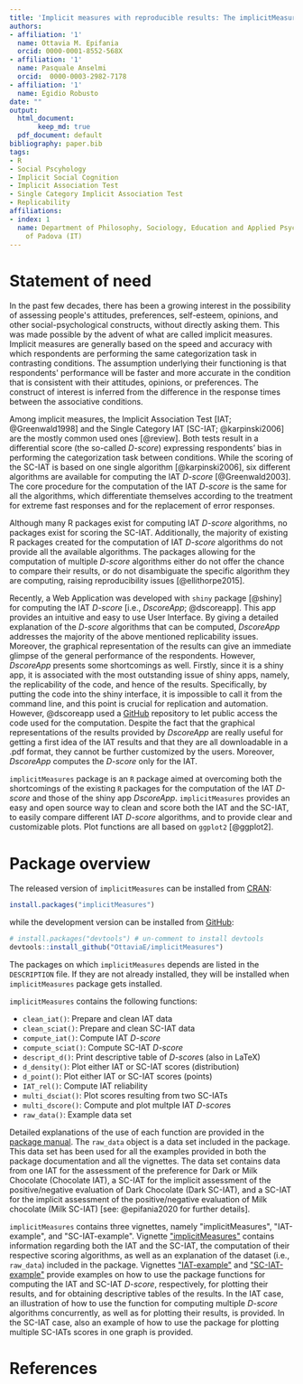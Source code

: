 ```yaml
---
title: 'Implicit measures with reproducible results: The implicitMeasures package'
authors:
- affiliation: '1'
  name: Ottavia M. Epifania
  orcid: 0000-0001-8552-568X
- affiliation: '1'
  name: Pasquale Anselmi
  orcid:  0000-0003-2982-7178
- affiliation: '1'
  name: Egidio Robusto
date: ""
output: 
  html_document:
       keep_md: true
  pdf_document: default
bibliography: paper.bib
tags:
- R
- Social Pscyhology
- Implicit Social Cognition
- Implicit Association Test
- Single Category Implicit Association Test
- Replicability
affiliations:
- index: 1
  name: Department of Philosophy, Sociology, Education and Applied Psychology, University
    of Padova (IT)
---
```


# Statement of need

In the past few decades, there has been a growing interest in the possibility of assessing people's attitudes, preferences, self-esteem, opinions, and other social-psychological constructs, without directly asking them. This was made possible by the advent of what are called implicit measures. Implicit measures are generally based on the speed and accuracy with which respondents are performing the same categorization task in contrasting conditions. 
The assumption underlying their functioning is that respondents' performance will be faster and more accurate in the condition that is consistent with their attitudes, opinions, or preferences.
The construct of interest is inferred from the difference in the response times between the associative conditions.

Among implicit measures, the Implicit Association Test [IAT; @Greenwald1998] and the Single Category IAT [SC-IAT; @karpinski2006] are the mostly common used ones [@review].
 Both tests result in a differential score (the so-called *D-score*) expressing respondents’ bias in performing the categorization task between conditions. While the scoring of the SC-IAT is based on one single algorithm [@karpinski2006], six different algorithms are available for computing the IAT *D-score* [@Greenwald2003]. The core procedure for the computation of the IAT *D-score* is the same for all the algorithms, which differentiate themselves according to the treatment for extreme fast responses and for the replacement of error responses. 

Although many R packages exist for computing IAT *D-score* algorithms, no packages exist for scoring the SC-IAT. Additionally, the majority of existing R packages created for the computation of IAT *D-score* algorithms do not provide all the available algorithms. The packages allowing for the computation of multiple *D-score* algorithms either do not offer the chance to compare their results, or do not disambiguate the specific algorithm they are computing, raising reproducibility issues [@ellithorpe2015]. 

Recently, a Web Application was developed  with `shiny` package [@shiny] for computing the IAT *D-score* [i.e., *DscoreApp*; @dscoreapp]. This app provides an intuitive and easy to use User Interface. By giving a detailed explanation of the *D-score* algorithms that can be computed, *DscoreApp* addresses the majority of the above mentioned replicability issues. Moreover, the graphical representation of the results can give an immediate glimpse of the general performance of the respondents. However, *DscoreApp* presents some shortcomings as well. Firstly, since it is a shiny app, it is associated with the most outstanding issue of shiny apps, namely, the replicability of the code, and hence of the results. Specifically, by putting the code into the shiny interface, it is impossible to call it from the command line, and this point is crucial for replication and automation. However, @dscoreapp used a [GitHub](https://github.com/OttaviaE/DscoreApp) repository to let public access the code used for the computation. Despite the fact that the graphical representations of the results provided by *DscoreApp* are really useful for getting a first idea of the IAT results and that they are all downloadable in a .pdf format, they cannot be further customized by the users. Moreover, *DscoreApp* computes the *D-score* only for the IAT. 

`implicitMeasures` package is an `R` package aimed at overcoming both the shortcomings of the existing `R` packages for the computation of the IAT *D-score* and those of the shiny app *DscoreApp*.
`implicitMeasures` provides an easy and open source way to clean and score both the IAT and the SC-IAT, to easily compare different IAT *D-score* algorithms, and to provide clear and customizable plots. Plot functions are all based on `ggplot2` [@ggplot2].

# Package overview

The released version of `implicitMeasures` can be installed from [CRAN](https://cran.r-project.org/web/packages/implicitMeasures/index.html): 


```r
install.packages("implicitMeasures")
```

while the development version can be installed from [GitHub](https://github.com/OttaviaE/implicitMeasures):


```r
# install.packages("devtools") # un-comment to install devtools
devtools::install_github("OttaviaE/implicitMeasures")
```

The packages on which `implicitMeasures` depends are listed in the `DESCRIPTION` file. If they are not already installed, they will be installed when `implicitMeasures` package gets installed. 

`implicitMeasures` contains the following functions: 

- `clean_iat()`: Prepare and clean IAT data
- `clean_sciat()`: Prepare and clean SC-IAT data
- `compute_iat()`: Compute IAT *D-score*
- `compute_sciat()`: Compute SC-IAT *D-score*
- `descript_d()`: Print descriptive table of *D-score*s (also in LaTeX)
- `d_density()`: Plot either IAT or SC-IAT scores (distribution)
- `d_point()`: Plot either IAT or SC-IAT scores (points)
- `IAT_rel()`: Compute IAT reliability 
- `multi_dsciat()`: Plot scores resulting from two SC-IATs
- `multi_dscore()`: Compute and plot multple IAT *D-score*s
- `raw_data()`: Example data set

Detailed explanations of the use of each function are provided in the [package manual](https://cran.r-project.org/web/packages/implicitMeasures/implicitMeasures.pdf).
The `raw_data` object is a data set included in the package. This data set has been used for all the examples provided in both the package documentation and all the vignettes. The data set contains data from one IAT for the assessment of the preference for Dark or Milk Chocolate (Chocolate IAT), a SC-IAT for the implicit assessment of the positive/negative evaluation of Dark Chocolate (Dark SC-IAT), and a SC-IAT for the implicit assessment of the positive/negative evaluation of Milk chocolate (Milk SC-IAT) [see: @epifania2020 for further details]. 



`implicitMeasures` contains three vignettes, namely "implicitMeasures", "IAT-example", and "SC-IAT-example". Vignette ["implicitMeasures"](https://cran.r-project.org/web/packages/implicitMeasures/vignettes/implicitMeasures.html) contains information regarding both the IAT and the SC-IAT, the computation of their respective scoring algorithms, as well as an explanation of the dataset (i.e., `raw_data`) included in the package. 
Vignettes ["IAT-example"](https://cran.r-project.org/web/packages/implicitMeasures/vignettes/IAT-example.html) and ["SC-IAT-example"](https://cran.r-project.org/web/packages/implicitMeasures/vignettes/SC-IAT-example.html) provide examples on how to use the package functions for computing the IAT and SC-IAT *D-score*, respectively, for plotting their results, and for obtaining descriptive tables of the results. In the IAT case, an illustration of how to use the function for computing multiple *D-score* algorithms concurrently, as well as for plotting their results, is provided. In the SC-IAT case, also an example of how to use the package for plotting multiple SC-IATs scores in one graph is provided. 

# References

